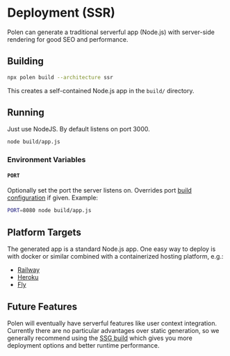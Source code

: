 # Deployment (SSR)

Polen can generate a traditional serverful app (Node.js) with server-side rendering for good SEO and performance.

## Building

```sh
npx polen build --architecture ssr
```

This creates a self-contained Node.js app in the `build/` directory.

## Running

Just use NodeJS. By default listens on port 3000.

```sh
node build/app.js
```

### Environment Variables

#### `PORT`

Optionally set the port the server listens on. Overrides port [build configuration](/features/configuration) if given. Example:

```sh
PORT=8080 node build/app.js
```

## Platform Targets

The generated app is a standard Node.js app. One easy way to deploy is with docker or similar combined with a containerized hosting platform, e.g.:

- [Railway](https://railway.app)
- [Heroku](https://heroku.com)
- [Fly](https://fly.io)

## Future Features

Polen will eventually have serverful features like user context integration. Currently there are no particular advantages over static generation, so we generally recommend using the [SSG build](/deployment-ssg/overview) which gives you more deployment options and better runtime performance.
